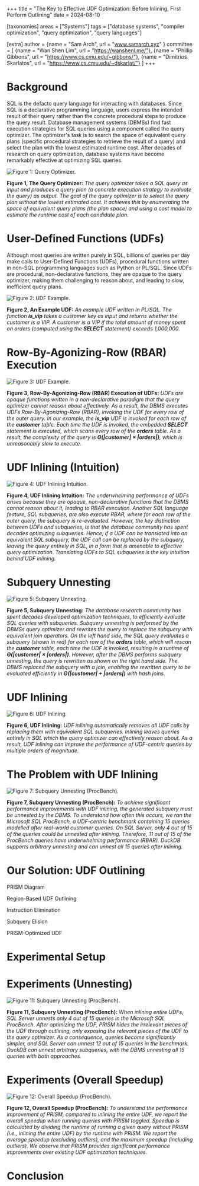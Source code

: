 +++
title = "The Key to Effective UDF Optimization: Before Inlining, First Perform Outlining"
date = 2024-08-10

[taxonomies]
areas = ["Systems"]
tags = ["database systems", "compiler optimization", "query optimization", "query languages"]

[extra]
author = {name = "Sam Arch", url = "www.samarch.xyz" }
committee = [
    {name = "Wan Shen Lim", url = "https://wanshenl.me/"},
    {name = "Phillip Gibbons", url = "https://www.cs.cmu.edu/~gibbons/"},
    {name = "Dimitrios Skarlatos", url = "https://www.cs.cmu.edu/~dskarlat/"}
]
+++

# Background

SQL is the defacto query language for interacting with databases. Since SQL is a declarative programming language, users express the intended result of their query rather than the concrete procedural steps to produce the query result. Database management systems (DBMSs) find fast execution strategies for SQL queries using a component called the query optimizer. The optimizer's task is to search the space of equivalent query plans (specific procedural strategies to retrieve the result of a query) and select the plan with the lowest estimated runtime cost. After decades of research on query optimization, database systems have become remarkably effective at optimizing SQL queries.

![Figure 1: Query Optimizer.](optimizer.png)
<p style="text-align: left;">
<b>Figure 1, The Query Optimizer:</b>
<em>
The query optimizer takes a SQL query as input and produces a query plan
 (a concrete execution strategy to evaluate the query) as output. The goal of the query optimizer is to select the query plan without the lowest estimated cost. It achieves this by enumerating the space of equivalent query plans (the plan space) and using a cost model to estimate the runtime cost of each candidate plan.
</em></p>

# User-Defined Functions (UDFs)

Although most queries are written purely in SQL, billions of queries per day make calls to User-Defined Functions (UDFs), procedural functions written in non-SQL programming languages such as Python or PL/SQL. Since UDFs are procedural, non-declarative functions, they are opaque to the query optimizer, making them challenging to reason about, and leading to slow, inefficient query plans.

![Figure 2: UDF Example.](udf.png)
<p style="text-align: left;">
<b>Figure 2, An Example UDF:</b>
<em>
An example UDF written in PL/SQL. The function <b>is_vip</b>
takes a customer key as input and returns whether the customer is a VIP.
A customer is a VIP if the total amount of money spent 
on orders (computed using the <b>SELECT</b> statement) exceeds 1,000,000.
</em></p>

# Row-By-Agonizing-Row (RBAR) Execution

![Figure 3: UDF Example.](rbar.png)
<p style="text-align: left;">
<b>Figure 3, Row-By-Agonizing-Row (RBAR) Execution of UDFs:</b>
<em>
UDFs are opaque functions written in a non-declarative paradigm that 
the query optimizer cannot reason about effectively.
As a result, the DBMS executes UDFs Row-By-Agonizing-Row (RBAR), invoking the 
UDF for every row of the outer query. In our example, the <b>is_vip</b> UDF
is invoked for each row of the <b>customer</b> table. Each time the UDF is invoked, 
the embedded <b>SELECT</b> statement is executed, which scans every row of the
<b>orders</b> table. As a result, the complexity of the query is <b>Θ(|customer| × |orders|)</b>, which is unreasonably slow to execute. 
</em></p>

# UDF Inlining (Intuition)

![Figure 4: UDF Inlining Intuition.](intuition.png)
<p style="text-align: left;">
<b>Figure 4, UDF Inlining Intuition:</b>
<em>
The underwhelming performance of UDFs arises because they are opaque, non-declarative 
functions that the DBMS cannot reason about it, leading to RBAR execution. 
Another SQL language feature, SQL subqueries, are also execute RBAR, where for each row of the outer query, the subquery is re-evaluated. However, the key distinction between UDFs and subqueries, is that the database community has spent decades optimizing subqueries. Hence, if a UDF can be translated into an equivalent SQL subquery, the UDF call can be replaced by  the subquery, leaving the query entirely in SQL, in a form that is amenable to effective query optimization. Translating UDFs to SQL subqueries is the key intuition behind UDF inlining.
</em></p>

# Subquery Unnesting

![Figure 5: Subquery Unnesting.](subquery.png)
<p style="text-align: left;">
<b>Figure 5, Subquery Unnesting:</b>
<em>
The database research community has spent decades developed optimization techniques, to efficiently evaluate SQL queries with subqueries. Subquery unnesting is performed by the DBMSs query optimizer and rewrites the query to replace the subquery with equivalent join operators. On the left hand side, the SQL query evaluates a subquery (shown in red)
for each row of the <b>orders</b> table, which will rescan the <b>customer</b> table,
each time the UDF is invoked, resulting in a runtime of <b>Θ(|customer| × |orders|)</b>. However, after the DBMS performs subquery unnesting,
the query is rewritten as shown on the right hand side. The DBMS replaced the subquery
with a join, enabling the rewritten query to be evaluated efficiently in <b>Θ(|customer| + |orders|)</b> with hash joins.</em></p>

# UDF Inlining

![Figure 6: UDF Inlining.](inlining.png)
<p style="text-align: left;">
<b>Figure 6, UDF Inlining:</b>
<em>
UDF inlining automatically removes all UDF calls by replacing
them with equivalent SQL subqueries. Inlining
leaves queries entirely in SQL which the query optimizer can effectively reason about. As a result, UDF inlining can improve the performance of UDF-centric queries
by multiple orders of magnitude.
</em></p>

# The Problem with UDF Inlining

![Figure 7: Subquery Unnesting (ProcBench).](cant-unnest.png)
<p style="text-align: left;">
<b>Figure 7, Subquery Unnesting (ProcBench):</b>
<em>
To achieve significant performance improvements with UDF inlining, the generated 
subquery must be unnested by the DBMS. To understand how often this occurs, we
ran the Microsoft SQL ProcBench, a UDF-centric benchmark containing 15 queries 
modelled after real-world customer queries. On SQL Server, only 4 out of 15 of the 
queries could be unnested after inlining. Therefore, 11 out of 15 of the ProcBench
 queries have underwhelming performance (RBAR). DuckDB supports arbitrary unnesting
  and can unnest all 15 queries after inlining.
</em></p>

# Our Solution: UDF Outlining

PRISM Diagram

Region-Based UDF Outlining

Instruction Elimination

Subquery Elision

PRISM-Optimized UDF

# Experimental Setup

# Experiments (Unnesting)

![Figure 11: Subquery Unnesting (ProcBench).](unnest.png)
<p style="text-align: left;">
<b>Figure 11, Subquery Unnesting (ProcBench):</b>
<em>
When inlining entire UDFs, SQL Server unnests only 4 out of 15 queries in the
Microsoft SQL ProcBench. After optimizing the UDF, PRISM hides the irrelevant
pieces of the UDF through outlining, only exposing the relevant pieces of the
UDF to the query optimizer. As a consequence, queries become significantly simpler,
and SQL Server can unnest 12 out of 15 queries in the benchmark. DuckDB can
unnest arbitrary subqueries, with the DBMS unnesting all 15 queries with both approaches.
</em></p>

# Experiments (Overall Speedup)

![Figure 12: Overall Speedup (ProcBench).](speedup.png)
<p style="text-align: left;">
<b>Figure 12, Overall Speedup (ProcBench):</b>
<em>
To understand the performance improvement of PRISM, compared to inlining the entire UDF,
we report the overall speedup when running queries with PRISM toggled. Speedup is calculated by dividing the runtime of running a given query without PRISM (i.e., inlining the entire UDF) by the runtime with PRISM. We report the average speedup (excluding outliers), and the maximum speedup (including outliers). We observe that PRISM provides significant performance improvements over existing UDF optimization techniques.
</em></p>

# Conclusion